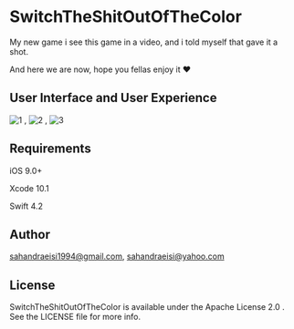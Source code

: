 # SwitchTheShitOutOfTheColor

<p>My new game i see this game in a video, and i told myself that gave it a shot.</p>
<p>And here we are now, hope you fellas enjoy it ❤</p>  

## User Interface and User Experience

![1](https://user-images.githubusercontent.com/34839080/57179603-c45aa200-6e94-11e9-8fa3-f377a663b091.png) ,
![2](https://user-images.githubusercontent.com/34839080/57179608-c91f5600-6e94-11e9-8057-4c966bf0aef7.png) ,
![3](https://user-images.githubusercontent.com/34839080/57179609-cb81b000-6e94-11e9-830a-a26ae7e3cd08.png)

## Requirements

<p>iOS 9.0+</p>
<p>Xcode 10.1</p>  
<p>Swift 4.2</p>

## Author

sahandraeisi1994@gmail.com, sahandraeisi@yahoo.com

## License

SwitchTheShitOutOfTheColor is available under the Apache License 2.0 . See the LICENSE file for more info.
